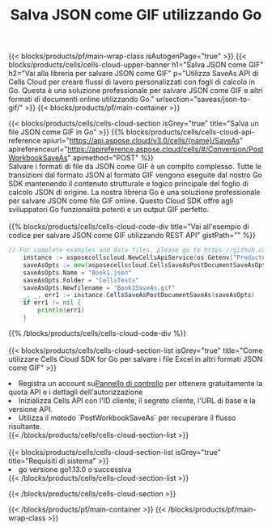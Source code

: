 ﻿---
title:  Salva JSON come GIF utilizzando Go
description:  Utilizzando Aspose.Cells Cloud SDK per Go per salvare il file in formato JSON come file in formato GIF.
---
{{< blocks/products/pf/main-wrap-class isAutogenPage="true" >}}
{{< blocks/products/cells/cells-cloud-upper-banner h1="Salva JSON come GIF" h2="Vai alla libreria per salvare JSON come GIF" p="Utilizza SaveAs API di Cells Cloud per creare flussi di lavoro personalizzati con fogli di calcolo in Go. Questa è una soluzione professionale per salvare JSON come GIF e altri formati di documenti online utilizzando Go." urlsection="saveas/json-to-gif/" >}}
{{< blocks/products/pf/main-container >}}

{{< blocks/products/cells/cells-cloud-section isGrey="true" title="Salva un file JSON come GIF in Go" >}}
{{% blocks/products/cells/cells-cloud-api-reference apiurl="https://api.aspose.cloud/v3.0/cells/{name}/SaveAs" apireferenceurl="https://apireference.aspose.cloud/cells/#/Conversion/PostWorkbookSaveAs" apimethod="POST" %}}
<br/>
Salvare i formati di file da JSON come GIF è un compito complesso. Tutte le transizioni dal formato JSON al formato GIF vengono eseguite dal nostro Go SDK mantenendo il contenuto strutturale e logico principale del foglio di calcolo JSON di origine. La nostra libreria Go è una soluzione professionale per salvare JSON come file GIF online. Questo Cloud SDK offre agli sviluppatori Go funzionalità potenti e un output GIF perfetto.
<br/>
<br/>
{{% blocks/products/cells/cells-cloud-code-div title="Vai all\'esempio di codice per salvare JSON come GIF utilizzando REST API" gistPath="" %}}
  
```go
// For complete examples and data files, please go to https://github.com/aspose-cells-cloud/aspose-cells-cloud-go/
    instance := asposecellscloud.NewCellsApiService(os.Getenv("ProductClientId"), os.Getenv("ProductClientSecret"))
    saveAsOpts := new(asposecellscloud.CellsSaveAsPostDocumentSaveAsOpts)
    saveAsOpts.Name = "Book1.json"
    saveAsOpts.Folder = "CellsTests"
    saveAsOpts.Newfilename = "Book1SaveAs.gif"
    _, _, err1 := instance.CellsSaveAsPostDocumentSaveAs(saveAsOpts)
    if err1 != nil {
	    println(err1)
    }
```
  
{{% /blocks/products/cells/cells-cloud-code-div %}}
<br/>
<br/>
{{< blocks/products/cells/cells-cloud-section-list isGrey="true" title="Come utilizzare Cells Cloud SDK for Go per salvare i file Excel in altri formati JSON come GIF" >}}
<li> Registra un account su<a href="https://dashboard.aspose.cloud/">Pannello di controllo</a> per ottenere gratuitamente la quota API e i dettagli dell'autorizzazione</li>
<li>Inizializza Cells API con l'ID cliente, il segreto cliente, l'URL di base e la versione API.</li>
<li>Utilizza il metodo `PostWorkbookSaveAs` per recuperare il flusso risultante.</li>
{{< /blocks/products/cells/cells-cloud-section-list >}}
<br/>
<br/>
{{< blocks/products/cells/cells-cloud-section-list isGrey="true" title="Requisiti di sistema" >}}
<li>go versione go1.13.0 o successiva</li>
{{< /blocks/products/cells/cells-cloud-section-list >}}

{{< /blocks/products/cells/cells-cloud-section >}}

{{< /blocks/products/pf/main-container >}}
{{< /blocks/products/pf/main-wrap-class >}}
